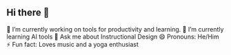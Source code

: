 ## Hi there 👋

🔭 I’m currently working on tools for productivity and learning.
🌱 I’m currently learning AI tools
💬 Ask me about Instructional Design
😄 Pronouns: He/Him
⚡ Fun fact: Loves music and a yoga enthusiast

<!--
**jovdesigns/jovdesigns** is a ✨ _special_ ✨ repository because its `README.md` (this file) appears on your GitHub profile.

Here are some ideas to get you started:

- 🔭 I’m currently working on tools for productivity and learning.
- 🌱 I’m currently learning AI tools.
- 🤔 I’m looking for help with everything
- 💬 Ask me about Instructional Design
- 😄 Pronouns: He/Him
- ⚡ Fun fact: Loves music and a yoga enthusiast
-->
